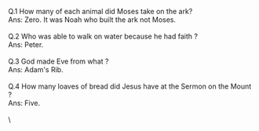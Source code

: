 Q.1 How many of each animal did Moses take on the ark?\
Ans: Zero. It was Noah who built the ark not Moses.\
\
Q.2 Who was able to walk on water because he had faith ?\
Ans: Peter.\
\
Q.3 God made Eve from what ?\
Ans: Adam\'s Rib.\
\
Q.4 How many loaves of bread did Jesus have at the Sermon on the Mount
?\
Ans: Five.\
\
\
